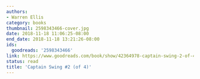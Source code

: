 ```yaml
---
authors:
- Warren Ellis
category: books
thumbnail: 2598343466-cover.jpg
date: 2018-11-18 11:06:25-08:00
end_date: 2018-11-18 13:21:26-08:00
ids:
  goodreads: '2598343466'
link: https://www.goodreads.com/book/show/42364978-captain-swing-2-of-4
status: read
title: 'Captain Swing #2 (of 4)'
---
```

